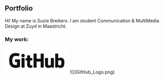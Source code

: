 ## Portfolio

Hi! My name is Suzie Breikers. I am student Communication & MultiMedia Design at Zuyd in Maastricht.  

### My work:





<img src="GitHub_Logo.png" width="200">
![](GitHub_Logo.png)
